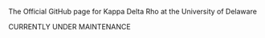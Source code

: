 The Official GitHub page for Kappa Delta Rho at the University of Delaware

CURRENTLY UNDER MAINTENANCE
